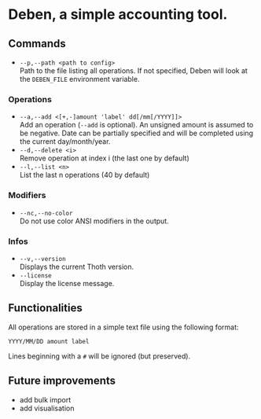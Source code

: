 # Deben, a simple accounting tool.

## Commands 

- `--p,--path <path to config>`  
    Path to the file listing all operations. If not specified, Deben will look at the `DEBEN_FILE` environment variable.

### Operations

- `--a,--add <[+,-]amount 'label' dd[/mm[/YYYY]]>`  
    Add an operation (`--add` is optional). An unsigned amount is assumed to be negative. Date can be partially specified and will be completed using the current day/month/year.
- `--d,--delete <i>`  
    Remove operation at index i (the last one by default)
- `--l,--list <n>`  
    List the last n operations (40 by default)

### Modifiers
- `--nc,--no-color`  
    Do not use color ANSI modifiers in the output.

### Infos
- `--v,--version`  
    Displays the current Thoth version.
- `--license`  
    Display the license message.

## Functionalities
All operations are stored in a simple text file using the following format:

`YYYY/MM/DD amount label`

Lines beginning with a `#` will be ignored (but preserved).  

## Future improvements

- add bulk import
- add visualisation
